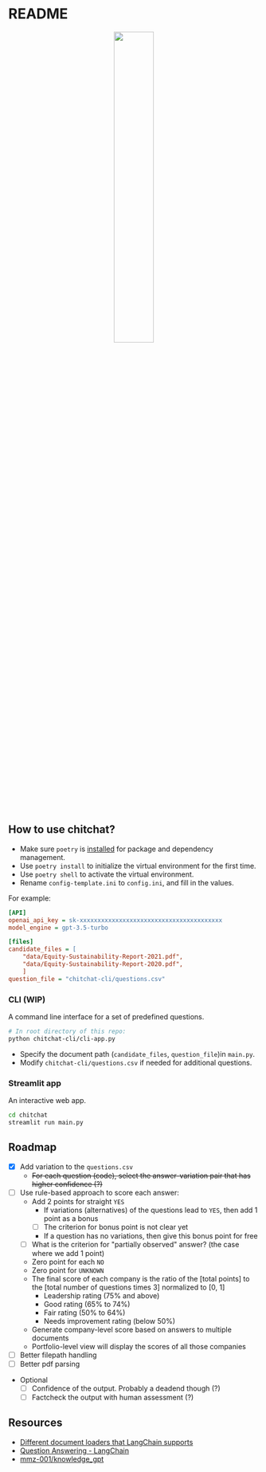 # README

<p align="center">
<img src="https://s3.amazonaws.com/moonup/production/uploads/noauth/b3AVwKK334lyREpZwqPxs.jpeg" width="40%">
</p>

## How to use chitchat?

- Make sure `poetry` is [installed](https://python-poetry.org/docs/) for package and dependency management.
- Use `poetry install` to initialize the virtual environment for the first time.
- Use `poetry shell` to activate the virtual environment.
- Rename `config-template.ini` to `config.ini`, and fill in the values.

For example:

```ini
[API]
openai_api_key = sk-xxxxxxxxxxxxxxxxxxxxxxxxxxxxxxxxxxxxxxxx
model_engine = gpt-3.5-turbo

[files]
candidate_files = [
    "data/Equity-Sustainability-Report-2021.pdf",
    "data/Equity-Sustainability-Report-2020.pdf",
    ]
question_file = "chitchat-cli/questions.csv"
```

### CLI (WIP)

A command line interface for a set of predefined questions.

```bash
# In root directory of this repo:
python chitchat-cli/cli-app.py
```

- Specify the document path (`candidate_files`, `question_file`)in `main.py`.
- Modify `chitchat-cli/questions.csv` if needed for additional questions.

### Streamlit app

An interactive web app.

```bash
cd chitchat
streamlit run main.py
```

## Roadmap

- [x] Add variation to the `questions.csv`
  - ~~For each question (code), select the answer-variation pair that has higher confidence (?)~~
- [ ] Use rule-based approach to score each answer:
  - Add 2 points for straight `YES`
    - If variations (alternatives) of the questions lead to `YES`, then add 1 point as a bonus
    - [ ] The criterion for bonus point is not clear yet
    - If a question has no variations, then give this bonus point for free
  - [ ] What is the criterion for "partially observed" answer? (the case where we add 1 point)
  - Zero point for each `NO`
  - Zero point for `UNKNOWN`
  - The final score of each company is the ratio of the [total points] to the [total number of questions times 3] normalized to [0, 1]
    - Leadership rating (75% and above)
    - Good rating (65% to 74%)
    - Fair rating (50% to 64%)
    - Needs improvement rating (below 50%)
  - Generate company-level score based on answers to multiple documents
  - Portfolio-level view will display the scores of all those companies
- [ ] Better filepath handling
- [ ] Better pdf parsing

- Optional
  - [ ] Confidence of the output. Probably a deadend though (?)
  - [ ] Factcheck the output with human assessment (?)

## Resources

- [Different document loaders that LangChain supports](https://langchain.readthedocs.io/en/latest/modules/document_loaders/how_to_guides.html)
- [Question Answering - LangChain](https://langchain.readthedocs.io/en/latest/modules/indexes/chain_examples/question_answering.html)
- [mmz-001/knowledge_gpt](https://github.com/mmz-001/knowledge_gpt)
